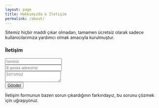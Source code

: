 ```yaml
---
layout: page
title: Hakkımızda & İletişim
permalink: /about/
---
```


Sitemiz hiçbir maddi çıkar olmadan, tamamen ücretsiz olarak sadece kullanıcılarımıza yardımcı olmak amacıyla kurulmuştur. 

### İletişim

<form id="iletisim" method="POST">
 <input type="text" placeholder="İsminiz"><br>
 <input type="email" placeholder="E-posta adresiniz"><br>
 <textarea placeholder="Sorunuz"></textarea><br>
 <button><a href="http://plus.apkindir.site/">Gönder</a></button><br>
</form>

İletişim formunun bazen sorun çıkardığının farkındayız, bu sorunu çözmek için uğraşıyoruz.

